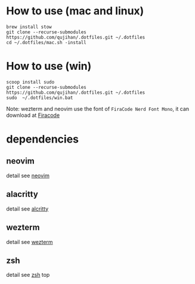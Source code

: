 # How to use (mac and linux)

```shell
brew install stow
git clone --recurse-submodules https://github.com/qujihan/.dotfiles.git ~/.dotfiles
cd ~/.dotfiles/mac.sh -install
```

# How to use (win)
```shell
scoop install sudo
git clone --recurse-submodules https://github.com/qujihan/.dotfiles.git ~/.dotfiles
sudo  ~/.dotfiles/win.bat
```
Note: wezterm and neovim use the font of `FiraCode Nerd Font Mono`, it can download at [Firacode](https://github.com/ryanoasis/nerd-fonts/releases/download/v3.0.0/FiraCode.zip)

# dependencies
## neovim
detail see [neovim](https://github.com/qujihan/.dotfiles/blob/main/neovim/.config/nvim/README.md)
## alacritty
detail see [alcritty](https://github.com/qujihan/.dotfiles/blob/main/alacritty/.config/alacritty/README.md)
## wezterm
detail see [wezterm](https://github.com/qujihan/.dotfiles/blob/main/wezterm/.config/wezterm/README.md)
## zsh
detail see [zsh](https://github.com/qujihan/.dotfiles/blob/main/zsh/.zshrc) top

